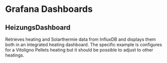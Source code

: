 # Grafana Dashboards

## HeizungsDashboard
Retrieves heating and Solarthermie data from InfluxDB and displays them both in an integrated heating dashboard.
The specific example is configures for a Vitoligno Pellets heating but it should be possible to adjust to other heatings.

